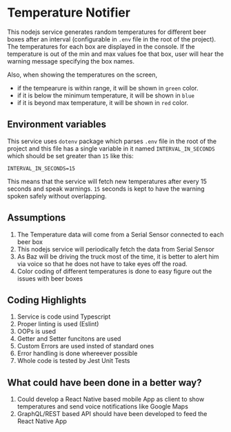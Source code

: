 # Temperature Notifier

This nodejs service generates random temperatures for different beer boxes after an interval (configurable in `.env` file in the root of the project). The temperatures for each box are displayed in the console. If the temperature is out of the min and max values foe that box, user will hear the warning message specifying the box names.

Also, when showing the temperatures on the screen,

- if the tempearure is within range, it will be shown in `green` color.
- if it is below the minimum temperature, it will be shown in `blue`
- if it is beyond max temperature, it will be shown in `red` color.

## Environment variables

This service uses `dotenv` package which parses `.env` file in the root of the project and this file has a single variable in it named `INTERVAL_IN_SECONDS` which should be set greater than `15` like this:

```
INTERVAL_IN_SECONDS=15
```

This means that the service will fetch new temperatures after every 15 seconds and speak warnings. `15` seconds is kept to have the warning spoken safely without overlapping.

## Assumptions

1. The Temperature data will come from a Serial Sensor connected to each beer box
2. This nodejs service will periodically fetch the data from Serial Sensor
3. As Baz will be driving the truck most of the time, it is better to alert him via voice so that he does not have to take eyes off the road.
4. Color coding of different temperatures is done to easy figure out the issues with beer boxes

## Coding Highlights

1. Service is code usind Typescript
2. Proper linting is used (Eslint)
3. OOPs is used
4. Getter and Setter funcitons are used
5. Custom Errors are used insted of standard ones
6. Error handling is done whereever possible
7. Whole code is tested by Jest Unit Tests

## What could have been done in a better way?

1. Could develop a React Native based mobile App as client to show temperatures and send voice notifications like Google Maps
2. GraphQL/REST based API should have been developed to feed the React Native App
